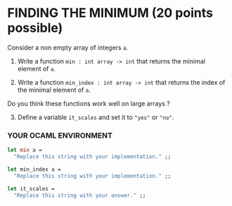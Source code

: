 # FINDING THE MINIMUM  (20 points possible)
Consider a non empty array of integers `a`.

1. Write a function `min : int array -> int` that returns the minimal element of `a`.

2. Write a function `min_index : int array -> int` that returns the index of the minimal element of `a`.

Do you think these functions work well on large arrays ?

3. Define a variable `it_scales` and set it to `"yes"` or `"no"`.

### YOUR OCAML ENVIRONMENT
```ocaml
let min a =
  "Replace this string with your implementation." ;;

let min_index a =
  "Replace this string with your implementation." ;;

let it_scales =
  "Replace this string with your answer." ;;
```
